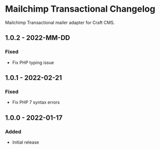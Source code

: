 # Mailchimp Transactional Changelog

Mailchimp Transactional mailer adapter for Craft CMS.

## 1.0.2 - 2022-MM-DD
### Fixed
- Fix PHP typing issue

## 1.0.1 - 2022-02-21
### Fixed
- Fix PHP 7 syntax errors

## 1.0.0 - 2022-01-17
### Added
- Initial release
